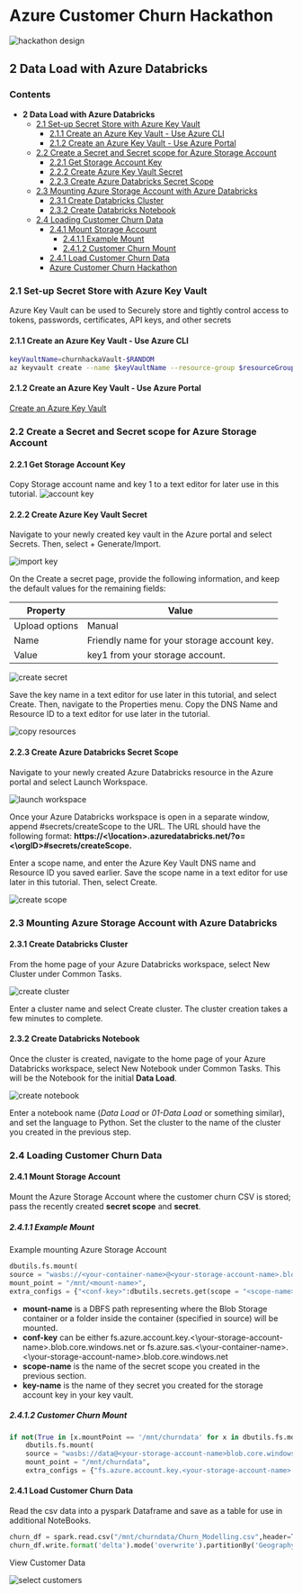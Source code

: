# Azure Customer Churn Hackathon

![hackathon design](../images/hackathon.jpg)

## 2 Data Load with Azure Databricks

### Contents

- __2 Data Load with Azure Databricks__
  * [2.1 Set-up Secret Store with Azure Key Vault](#21-set-up-secret-store-with-azure-key-vault)
    + [2.1.1 Create an Azure Key Vault - Use Azure CLI](#211-create-an-azure-key-vault---use-azure-cli)
    + [2.1.2 Create an Azure Key Vault - Use Azure Portal](#212-create-an-azure-key-vault---use-azure-portal)
  * [2.2 Create a Secret and Secret scope for Azure Storage Account](#22-create-a-secret-and-secret-scope-for-azure-storage-account)
    + [2.2.1 Get Storage Account Key](#221-get-storage-account-key)
    + [2.2.2 Create Azure Key Vault Secret](#222-create-azure-key-vault-secret)
    + [2.2.3 Create Azure Databricks Secret Scope](#223-create-azure-databricks-secret-scope)
  * [2.3 Mounting Azure Storage Account with Azure Databricks](#23-mounting-azure-storage-account-with-azure-databricks)
    + [2.3.1 Create Databricks Cluster](#231-create-databricks-cluster)
    + [2.3.2 Create Databricks Notebook](#232-create-databricks-notebook)
  * [2.4 Loading Customer Churn Data](#24-loading-customer-chun-data)
    + [2.4.1 Mount Storage Account](#241-mount-storage-account)
      - [2.4.1.1 Example Mount](#2411-example-mount)
      - [2.4.1.2 Customer Churn Mount](#2412-customer-churn-mount)
    + [2.4.1 Load Customer Churn Data](#241-load-customer-churn-data)
    - [Azure Customer Churn Hackathon](#azure-customer-churn-hackathon)

### 2.1 Set-up Secret Store with Azure Key Vault

Azure Key Vault can be used to Securely store and tightly control access to tokens, passwords, certificates, API keys, and other secrets

#### 2.1.1 Create an Azure Key Vault - Use Azure CLI

```bash
keyVaultName=churnhackaVault-$RANDOM
az keyvault create --name $keyVaultName --resource-group $resourceGroupName --location $location
```

#### 2.1.2 Create an Azure Key Vault - Use Azure Portal

[Create an Azure Key Vault](https://docs.microsoft.com/en-us/azure/key-vault/quick-create-portal#create-a-vault)

### 2.2 Create a Secret and Secret scope for Azure Storage Account

#### 2.2.1 Get Storage Account Key

Copy Storage account name and key 1 to a text editor for later use in this tutorial.
![account key](../images/storage-access-keys.png)

#### 2.2.2 Create Azure Key Vault Secret

Navigate to your newly created key vault in the Azure portal and select Secrets. Then, select + Generate/Import.

![import key](../images/generate-import-secrets.png)

On the Create a secret page, provide the following information, and keep the default values for the remaining fields:

|Property|Value|
|---------------|--------------------------------------------|
|Upload options|Manual|
|Name| Friendly name for your storage account key.|
|Value|key1 from your storage account.|

![create secret](../images/create-storage-secret.png)

Save the key name in a text editor for use later in this tutorial, and select Create. Then, navigate to the Properties menu. Copy the DNS Name and Resource ID to a text editor for use later in the tutorial.

![copy resources](../images/copy-dns-resource.png)

#### 2.2.3 Create Azure Databricks Secret Scope

Navigate to your newly created Azure Databricks resource in the Azure portal and select Launch Workspace.

![launch workspace](../images/launch-databricks-workspace.png)

Once your Azure Databricks workspace is open in a separate window, append #secrets/createScope to the URL. The URL should have the following format:
__https://<\location>.azuredatabricks.net/?o=<\orgID>#secrets/createScope.__

Enter a scope name, and enter the Azure Key Vault DNS name and Resource ID you saved earlier. Save the scope name in a text editor for use later in this tutorial. Then, select Create.

![create scope](../images/create-secret-scope.png)

### 2.3 Mounting Azure Storage Account with Azure Databricks

#### 2.3.1 Create Databricks Cluster

From the home page of your Azure Databricks workspace, select New Cluster under Common Tasks.

![create cluster](../images/create-new-cluster.png)

Enter a cluster name and select Create cluster. The cluster creation takes a few minutes to complete.

#### 2.3.2 Create Databricks Notebook

Once the cluster is created, navigate to the home page of your Azure Databricks workspace, select New Notebook under Common Tasks. This will be the Notebook for the initial __Data Load__.

![create notebook](../images/create-new-notebook.png)

Enter a notebook name (_Data Load_ or _01-Data Load_ or something similar), and set the language to Python. Set the cluster to the name of the cluster you created in the previous step.

### 2.4 Loading Customer Churn Data

#### 2.4.1 Mount Storage Account

Mount the Azure Storage Account where the customer churn CSV is stored; pass the recently created __secret scope__ and __secret__.

##### 2.4.1.1 Example Mount

Example mounting Azure Storage Account

```python
dbutils.fs.mount(
source = "wasbs://<your-container-name>@<your-storage-account-name>.blob.core.windows.net",
mount_point = "/mnt/<mount-name>",
extra_configs = {"<conf-key>":dbutils.secrets.get(scope = "<scope-name>", key = "<key-name>")})
```

* __mount-name__ is a DBFS path representing where the Blob Storage container or a folder inside the container (specified in source) will be mounted.
* __conf-key__ can be either fs.azure.account.key.<\your-storage-account-name>.blob.core.windows.net or fs.azure.sas.<\your-container-name>.<\your-storage-account-name>.blob.core.windows.net
* __scope-name__ is the name of the secret scope you created in the previous section.
* __key-name__ is the name of they secret you created for the storage account key in your key vault.

##### 2.4.1.2 Customer Churn Mount

```python
if not(True in [x.mountPoint == '/mnt/churndata' for x in dbutils.fs.mounts()]):
    dbutils.fs.mount(
    source = "wasbs://data@<your-storage-account-name>blob.core.windows.net",
    mount_point = "/mnt/churndata",
    extra_configs = {"fs.azure.account.key.<your-storage-account-name>.blob.core.windows.net":dbutils.secrets.get(scope = "churnhackscope", key = "churnhack")})
```

#### 2.4.1 Load Customer Churn Data

Read the csv data into a pyspark Dataframe and save as a table for use in additional NoteBooks.

```python
churn_df = spark.read.csv("/mnt/churndata/Churn_Modelling.csv",header=True,inferSchema=True)
churn_df.write.format('delta').mode('overwrite').partitionBy('Geography').option('path', "/mnt/churndata/raw").saveAsTable('customer_churn')
```

View Customer Data

![select customers](../images/select_customer_churn.PNG)
